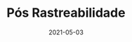 ---
title: Pós Rastreabilidade
excerpt: Vincula os requesitos ao desenho do sistema 
date: 2021-05-03
icon:
  name: icon_search-2
color: pink
sections:
  - /pos-rastreabilidade/intro
  - /pos-rastreabilidade/backward-from
  - /pos-rastreabilidade/forward-from
  - /pos-rastreabilidade/versionamento
---